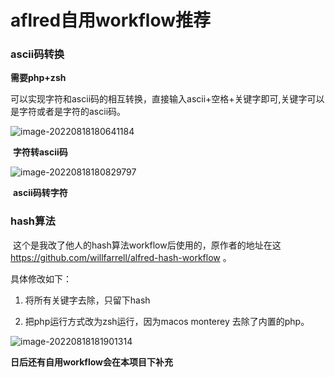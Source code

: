 # aflred自用workflow推荐

###  ascii码转换

**需要php+zsh**

 可以实现字符和ascii码的相互转换，直接输入ascii+空格+关键字即可,关键字可以是字符或者是字符的ascii码。

![image-20220818180641184](https://github.com/huangzh1229/alfred-workflow/blob/main/image/image-20220818180641184.png)

​						**字符转ascii码**

![image-20220818180829797](https://github.com/huangzh1229/alfred-workflow/blob/main/image/image-20220818180829797.png)

​						 **ascii码转字符**





### hash算法

​	这个是我改了他人的hash算法workflow后使用的，原作者的地址在这<https://github.com/willfarrell/alfred-hash-workflow> 。

具体修改如下：

1. 将所有关键字去除，只留下hash

2. 把php运行方式改为zsh运行，因为macos monterey 去除了内置的php。

    

![image-20220818181901314](https://github.com/huangzh1229/alfred-workflow/blob/main/image/image-20220818181901314.png)



**日后还有自用workflow会在本项目下补充**





